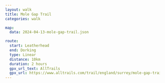 ```yaml
---
layout: walk
title: Mole Gap Trail
categories: walk

map:
  data: 2024-04-13-mole-gap-trail.json

route:
  start: Leatherhead
  end: Dorking
  type: Linear
  distance: 10km
  duration: 2 hours
  gpx_url_text: AllTrails
  gpx_url: https://www.alltrails.com/trail/england/surrey/mole-gap-trail--2?u=m&sh=xr4vxe
---
```


